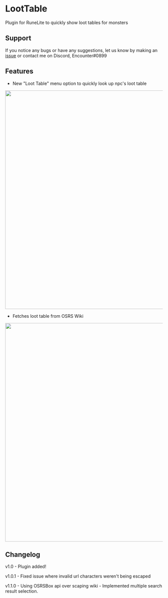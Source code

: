 # LootTable

Plugin for RuneLite to quickly show loot tables for monsters

## Support

If you notice any bugs or have any suggestions, let us know by making an [issue](https://github.com/Sir-Kyle-Richardson/OSRS-loottable/issues) or contact me on Discord, Encounter#0899

## Features

- New "Loot Table" menu option to quickly look up npc's loot table

<p>
    <img src="https://imgur.com/yhcFGLW.png" width="700px">
</p>

- Fetches loot table from OSRS Wiki

<p>
    <img src="https://imgur.com/3mvqhKU.png" width="700px">
</p>

## Changelog

v1.0 
    - Plugin added!

v1.0.1
    - Fixed issue where invalid url characters weren't being escaped

v1.1.0
    - Using OSRSBox api over scaping wiki
    - Implemented multiple search result selection.
